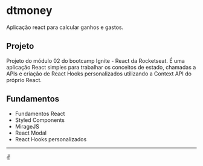 # dtmoney

Aplicação react para calcular ganhos e gastos.

## Projeto

Projeto do módulo 02 do bootcamp Ignite - React da Rocketseat.
É uma aplicação React simples para trabalhar os conceitos de estado, chamadas a APIs e criação de React Hooks personalizados utilizando a Context API do próprio React.

## Fundamentos

- Fundamentos React
- Styled Components
- MirageJS
- React Modal
- React Hooks personalizados

---

✌
